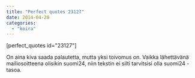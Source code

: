 ```yaml
---
title: "Perfect quotes 23127"
date: 2014-04-20
categories: 
  - "koira"
---
```


\[perfect\_quotes id="23127"\]

On aina kiva saada palautetta, mutta yksi toivomus on. Vaikka lähettävänä mailiosoitteena olisikin suomi24, niin tekstin ei silti tarvitsisi olla suomi24 - tasoa.
